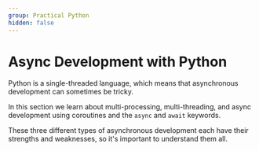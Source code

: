 ```yaml
---
group: Practical Python
hidden: false
---
```

# Async Development with Python

Python is a single-threaded language, which means that asynchronous development can sometimes be tricky.

In this section we learn about multi-processing, multi-threading, and async development using coroutines and the `async` and `await` keywords.

These three different types of asynchronous development each have their strengths and weaknesses, so it's important to understand them all.